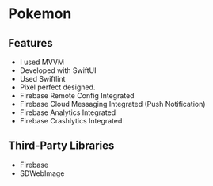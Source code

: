 # Pokemon

## Features
- I used MVVM
- Developed with SwiftUI
- Used Swiftlint
- Pixel perfect designed.
- Firebase Remote Config Integrated
- Firebase Cloud Messaging Integrated (Push Notification)
- Firebase Analytics Integrated
- Firebase Crashlytics Integrated

## Third-Party Libraries
- Firebase
- SDWebImage
